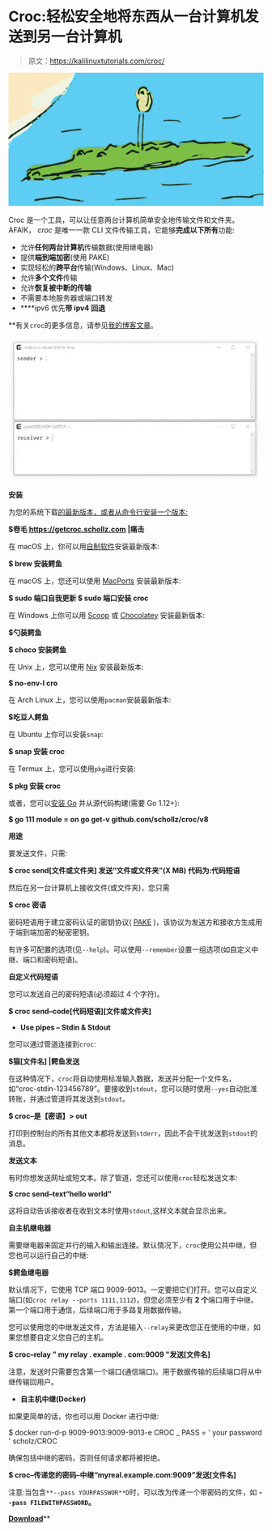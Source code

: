 # Croc:轻松安全地将东西从一台计算机发送到另一台计算机

> 原文：<https://kalilinuxtutorials.com/croc/>

[![Croc : Easily And Securely Send Things From One Computer To Another](img/e7619e8e1dcbc8409f001a53327886d2.png "Croc : Easily And Securely Send Things From One Computer To Another")](https://1.bp.blogspot.com/-PxVWyieHyjA/X2hx8wPh_3I/AAAAAAAAHj8/ZumwdCSST3kJ51TPdjE915IRqgNCoRNwwCLcBGAsYHQ/s728/croc.png)

Croc 是一个工具，可以让任意两台计算机简单安全地传输文件和文件夹。AFAIK， *croc* 是唯一一款 CLI 文件传输工具，它能够**完成以下所有**功能:

*   允许**任何两台计算机**传输数据(使用继电器)
*   提供**端到端加密**(使用 PAKE)
*   实现轻松的**跨平台**传输(Windows、Linux、Mac)
*   允许**多个文件**传输
*   允许**恢复被中断的传输**
*   不需要本地服务器或端口转发
*   ****ipv6 优先**带 ipv4 回退**

 **有关`croc`的更多信息，请参见[我的博客文章](https://schollz.com/software/croc6)。

![](img/7b58fb8a8500bf12167e3dca17014d57.png)

**安装**

为您的系统下载[的最新版本，或者从命令行安装一个版本:](https://github.com/schollz/croc/releases/latest)

**$卷毛 https://getcroc.schollz.com |痛击**

在 macOS 上，你可以用[自制软件](https://brew.sh/)安装最新版本:

**$ brew 安装鳄鱼**

在 macOS 上，您还可以使用 [MacPorts](https://macports.org/) 安装最新版本:

**$ sudo 端口自我更新
$ sudo 端口安装 croc**

在 Windows 上你可以用 [Scoop](https://scoop.sh/) 或 [Chocolatey](https://chocolatey.org) 安装最新版本:

**$勺装鳄鱼**

**$ choco 安装鳄鱼**

在 Unix 上，您可以使用 [Nix](https://nixos.org/nix) 安装最新版本:

**$ no-env-I cro**

在 Arch Linux 上，您可以使用`pacman`安装最新版本:

**$吃豆人鳄鱼**

在 Ubuntu 上你可以安装`snap`:

**$ snap 安装 croc**

在 Termux 上，您可以使用`pkg`进行安装:

**$ pkg 安装 croc**

或者，您可以[安装 Go](https://golang.org/dl/) 并从源代码构建(需要 Go 1.12+):

**$ go 111 module = on go get-v github.com/schollz/croc/v8**

**用途**

要发送文件，只需:

**$ croc send[文件或文件夹]
发送“文件或文件夹”(X MB)
代码为:代码短语**

然后在另一台计算机上接收文件(或文件夹)，您只需

**$ croc 密语**

密码短语用于建立密码认证的密钥协议( [PAKE](https://en.wikipedia.org/wiki/Password-authenticated_key_agreement) )，该协议为发送方和接收方生成用于端到端加密的秘密密钥。

有许多可配置的选项(见`--help`)。可以使用`--remember`设置一组选项(如自定义中继、端口和密码短语)。

**自定义代码短语**

您可以发送自己的密码短语(必须超过 4 个字符)。

**$ croc send–code[代码短语][文件或文件夹]**

*   **Use pipes – Stdin & Stdout**

您可以通过管道连接到`croc`:

**$猫[文件名] |鳄鱼发送**

在这种情况下，`croc`将自动使用标准输入数据，发送并分配一个文件名，如“croc-stdin-123456789”。要接收到`stdout`，您可以随时使用`--yes`自动批准转账，并通过管道将其发送到`stdout`。

**$ croc–是【密语】> out**

打印到控制台的所有其他文本都将发送到`stderr`，因此不会干扰发送到`stdout`的消息。

**发送文本**

有时你想发送网址或短文本。除了管道，您还可以使用`croc`轻松发送文本:

**$ croc send–text“hello world”**

这将自动告诉接收者在收到文本时使用`stdout`,这样文本就会显示出来。

**自主机继电器**

需要继电器来固定并行的输入和输出连接。默认情况下，`croc`使用公共中继，但您也可以运行自己的中继:

**$鳄鱼继电器**

默认情况下，它使用 TCP 端口 9009-9013。一定要把它们打开。您可以自定义端口(如`croc relay --ports 1111,1112`)，但您必须至少有 **2 个**端口用于中继。第一个端口用于通信，后续端口用于多路复用数据传输。

您可以使用您的中继发送文件，方法是输入`--relay`来更改您正在使用的中继，如果您想要自定义您自己的主机。

**$ croc–relay " my relay . example . com:9009 "发送[文件名]**

注意，发送时只需要包含第一个端口(通信端口)。用于数据传输的后续端口将从中继传输回用户。

*   **自主机中继(Docker)**

如果更简单的话，你也可以用 Docker 进行中继:

$ docker run-d-p 9009-9013:9009-9013-e
CROC _ PASS = ' your password ' scholz/CROC

确保包括中继的密码，否则任何请求都将被拒绝。

**$ croc–传递您的密码–中继“myreal.example.com:9009”发送[文件名]**

注意:当包含`**--pass YOURPASSWOR**D`时，可以改为传递一个带密码的文件，如 **`--pass FILEWITHPASSWORD`。**

[**Download**](https://github.com/schollz/croc)**